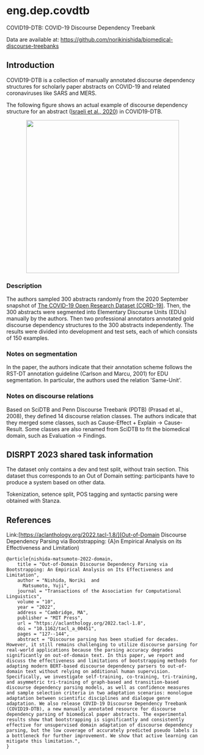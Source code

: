 # eng.dep.covdtb

COVID19-DTB: COVID-19 Discourse Dependency Treebank

Data are available at: https://github.com/norikinishida/biomedical-discourse-treebanks

## Introduction 

COVID19-DTB is a collection of manually annotated discourse dependency structures for scholarly paper abstracts on COVID-19 and related coronaviruses like SARS and MERS.

The following figure shows an actual example of discourse dependency structure for an abstract ([Israeli et al., 2020](https://doi.org/10.1101/2020.06.10.144196)) in COVID19-DTB.

<p align="center">
<img src="https://norikinishida.github.io/tools/discdep/images/045_figure020.png" width="400">
</p>

### Description

The authors sampled 300 abstracts randomly from the 2020 September snapshot of [The COVID-19 Open Research Dataset (CORD-19)](https://allenai.org/data/cord-19).
Then, the 300 abstracts were segmented into Elementary Discourse Units (EDUs) manually by the authors.
Then two professional annotators annotated gold discourse dependency structures to the 300 abstracts independently.
The results were divided into development and test sets, each of which consists of 150 examples.

### Notes on segmentation
In the paper, the authors indicate that their annotation scheme follows the RST-DT annotation guideline (Carlson and Marcu, 2001) for EDU segmentation. 
In particular, the authors used the relation 'Same-Unit'. 

### Notes on discourse relations
Based on SciDTB and Penn Discourse Treebank (PDTB) (Prasad et al., 2008), they defined 14 discourse relation classes.
The authors indicate that they merged some classes, such as Cause-Effect + Explain → Cause-Result. Some classes are also renamed from SciDTB to fit the biomedical domain, such as Evaluation → Findings.


## DISRPT 2023 shared task information

The dataset only contains a dev and test split, without train section. This dataset thus corresponds to an Out of Domain setting: participants have to produce a system based on other data.

Tokenization, setence split, POS tagging and syntactic parsing were obtained with Stanza. 

## References

Link:[https://aclanthology.org/2022.tacl-1.8/](Out-of-Domain Discourse Dependency Parsing via Bootstrapping: {A}n Empirical Analysis on its Effectiveness and Limitation)

```
@article{nishida-matsumoto-2022-domain,
    title = "Out-of-Domain Discourse Dependency Parsing via Bootstrapping: An Empirical Analysis on Its Effectiveness and Limitation",
    author = "Nishida, Noriki  and
      Matsumoto, Yuji",
    journal = "Transactions of the Association for Computational Linguistics",
    volume = "10",
    year = "2022",
    address = "Cambridge, MA",
    publisher = "MIT Press",
    url = "https://aclanthology.org/2022.tacl-1.8",
    doi = "10.1162/tacl_a_00451",
    pages = "127--144",
    abstract = "Discourse parsing has been studied for decades. However, it still remains challenging to utilize discourse parsing for real-world applications because the parsing accuracy degrades significantly on out-of-domain text. In this paper, we report and discuss the effectiveness and limitations of bootstrapping methods for adapting modern BERT-based discourse dependency parsers to out-of-domain text without relying on additional human supervision. Specifically, we investigate self-training, co-training, tri-training, and asymmetric tri-training of graph-based and transition-based discourse dependency parsing models, as well as confidence measures and sample selection criteria in two adaptation scenarios: monologue adaptation between scientific disciplines and dialogue genre adaptation. We also release COVID-19 Discourse Dependency Treebank (COVID19-DTB), a new manually annotated resource for discourse dependency parsing of biomedical paper abstracts. The experimental results show that bootstrapping is significantly and consistently effective for unsupervised domain adaptation of discourse dependency parsing, but the low coverage of accurately predicted pseudo labels is a bottleneck for further improvement. We show that active learning can mitigate this limitation.",
}
```

